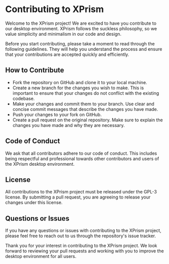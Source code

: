 # Contributing to XPrism
Welcome to the XPrism project! We are excited to have you contribute to our desktop environment. XPrism follows the suckless philosophy, so we value simplicity and minimalism in our code and design.

Before you start contributing, please take a moment to read through the following guidelines. They will help you understand the process and ensure that your contributions are accepted quickly and efficiently.

## How to Contribute
- Fork the repository on GitHub and clone it to your local machine.
- Create a new branch for the changes you wish to make. This is important to ensure that your changes do not conflict with the existing codebase.
- Make your changes and commit them to your branch. Use clear and concise commit messages that describe the changes you have made.
- Push your changes to your fork on GitHub.
- Create a pull request on the original repository. Make sure to explain the changes you have made and why they are necessary.

## Code of Conduct
We ask that all contributors adhere to our code of conduct. This includes being respectful and professional towards other contributors and users of the XPrism desktop environment.

## License
All contributions to the XPrism project must be released under the GPL-3 license. By submitting a pull request, you are agreeing to release your changes under this license.

## Questions or Issues
If you have any questions or issues with contributing to the XPrism project, please feel free to reach out to us through the repository's issue tracker.

Thank you for your interest in contributing to the XPrism project. We look forward to reviewing your pull requests and working with you to improve the desktop environment for all users.
